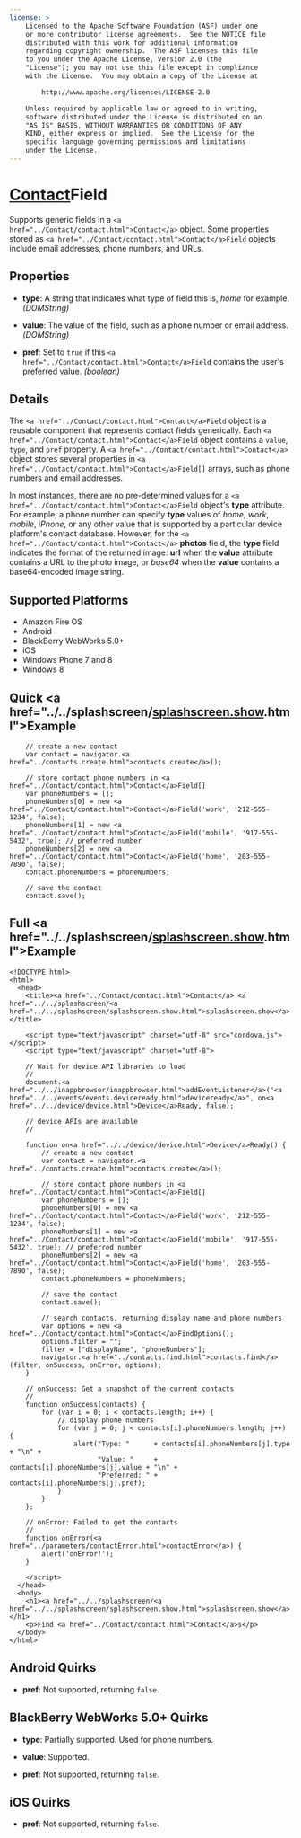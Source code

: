 ```yaml
---
license: >
    Licensed to the Apache Software Foundation (ASF) under one
    or more contributor license agreements.  See the NOTICE file
    distributed with this work for additional information
    regarding copyright ownership.  The ASF licenses this file
    to you under the Apache License, Version 2.0 (the
    "License"); you may not use this file except in compliance
    with the License.  You may obtain a copy of the License at

        http://www.apache.org/licenses/LICENSE-2.0

    Unless required by applicable law or agreed to in writing,
    software distributed under the License is distributed on an
    "AS IS" BASIS, WITHOUT WARRANTIES OR CONDITIONS OF ANY
    KIND, either express or implied.  See the License for the
    specific language governing permissions and limitations
    under the License.
---
```


# <a href="../Contact/contact.html">Contact</a>Field

Supports generic fields in a `<a href="../Contact/contact.html">Contact</a>` object.  Some properties stored
as `<a href="../Contact/contact.html">Contact</a>Field` objects include email addresses, phone numbers, and
URLs.

## Properties

- __type__: A string that indicates what type of field this is, _home_ for example. _(DOMString)_

- __value__: The value of the field, such as a phone number or email address. _(DOMString)_

- __pref__: Set to `true` if this `<a href="../Contact/contact.html">Contact</a>Field` contains the user's preferred value. _(boolean)_

## Details

The `<a href="../Contact/contact.html">Contact</a>Field` object is a reusable component that represents
contact fields generically.  Each `<a href="../Contact/contact.html">Contact</a>Field` object contains a
`value`, `type`, and `pref` property.  A `<a href="../Contact/contact.html">Contact</a>` object stores
several properties in `<a href="../Contact/contact.html">Contact</a>Field[]` arrays, such as phone numbers
and email addresses.

In most instances, there are no pre-determined values for a
`<a href="../Contact/contact.html">Contact</a>Field` object's __type__ attribute.  For example, a phone
number can specify __type__ values of _home_, _work_, _mobile_,
_iPhone_, or any other value that is supported by a particular device
platform's contact database.  However, for the `<a href="../Contact/contact.html">Contact</a>` __photos__
field, the __type__ field indicates the format of the returned image:
__url__ when the __value__ attribute contains a URL to the photo
image, or _base64_ when the __value__ contains a base64-encoded image
string.

## Supported Platforms

- Amazon Fire OS
- Android
- BlackBerry WebWorks 5.0+
- iOS
- Windows Phone 7 and 8
- Windows 8

## Quick <a href="../../splashscreen/<a href="../../splashscreen/splashscreen.show.html">splashscreen.show</a>.html">Example</a>

        // create a new contact
        var contact = navigator.<a href="../contacts.create.html">contacts.create</a>();

        // store contact phone numbers in <a href="../Contact/contact.html">Contact</a>Field[]
        var phoneNumbers = [];
        phoneNumbers[0] = new <a href="../Contact/contact.html">Contact</a>Field('work', '212-555-1234', false);
        phoneNumbers[1] = new <a href="../Contact/contact.html">Contact</a>Field('mobile', '917-555-5432', true); // preferred number
        phoneNumbers[2] = new <a href="../Contact/contact.html">Contact</a>Field('home', '203-555-7890', false);
        contact.phoneNumbers = phoneNumbers;

        // save the contact
        contact.save();

## Full <a href="../../splashscreen/<a href="../../splashscreen/splashscreen.show.html">splashscreen.show</a>.html">Example</a>

    <!DOCTYPE html>
    <html>
      <head>
        <title><a href="../Contact/contact.html">Contact</a> <a href="../../splashscreen/<a href="../../splashscreen/splashscreen.show.html">splashscreen.show</a>.html">Example</a></title>

        <script type="text/javascript" charset="utf-8" src="cordova.js"></script>
        <script type="text/javascript" charset="utf-8">

        // Wait for device API libraries to load
        //
        document.<a href="../../inappbrowser/inappbrowser.html">addEventListener</a>("<a href="../../events/events.deviceready.html">deviceready</a>", on<a href="../../device/device.html">Device</a>Ready, false);

        // device APIs are available
        //

        function on<a href="../../device/device.html">Device</a>Ready() {
            // create a new contact
            var contact = navigator.<a href="../contacts.create.html">contacts.create</a>();

            // store contact phone numbers in <a href="../Contact/contact.html">Contact</a>Field[]
            var phoneNumbers = [];
            phoneNumbers[0] = new <a href="../Contact/contact.html">Contact</a>Field('work', '212-555-1234', false);
            phoneNumbers[1] = new <a href="../Contact/contact.html">Contact</a>Field('mobile', '917-555-5432', true); // preferred number
            phoneNumbers[2] = new <a href="../Contact/contact.html">Contact</a>Field('home', '203-555-7890', false);
            contact.phoneNumbers = phoneNumbers;

            // save the contact
            contact.save();

            // search contacts, returning display name and phone numbers
            var options = new <a href="../Contact/contact.html">Contact</a>FindOptions();
            options.filter = "";
            filter = ["displayName", "phoneNumbers"];
            navigator.<a href="../contacts.find.html">contacts.find</a>(filter, onSuccess, onError, options);
        }

        // onSuccess: Get a snapshot of the current contacts
        //
        function onSuccess(contacts) {
            for (var i = 0; i < contacts.length; i++) {
                // display phone numbers
                for (var j = 0; j < contacts[i].phoneNumbers.length; j++) {
                    alert("Type: "      + contacts[i].phoneNumbers[j].type  + "\n" +
                          "Value: "     + contacts[i].phoneNumbers[j].value + "\n" +
                          "Preferred: " + contacts[i].phoneNumbers[j].pref);
                }
            }
        };

        // onError: Failed to get the contacts
        //
        function onError(<a href="../parameters/contactError.html">contactError</a>) {
            alert('onError!');
        }

        </script>
      </head>
      <body>
        <h1><a href="../../splashscreen/<a href="../../splashscreen/splashscreen.show.html">splashscreen.show</a>.html">Example</a></h1>
        <p>Find <a href="../Contact/contact.html">Contact</a>s</p>
      </body>
    </html>

## Android Quirks

- __pref__: Not supported, returning `false`.

## BlackBerry WebWorks 5.0+ Quirks

- __type__: Partially supported.  Used for phone numbers.

- __value__: Supported.

- __pref__: Not supported, returning `false`.

## iOS Quirks

- __pref__: Not supported, returning `false`.

